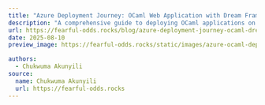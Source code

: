 ```yaml
---
title: "Azure Deployment Journey: OCaml Web Application with Dream Framework"
description: "A comprehensive guide to deploying OCaml applications on Azure App Service using Azure Container Registry - from authentication challenges to production success"
url: https://fearful-odds.rocks/blog/azure-deployment-journey-ocaml-dream/
date: 2025-08-10
preview_image: https://fearful-odds.rocks/static/images/azure-ocaml-deployment.png

authors:
  - Chukwuma Akunyili
source:
  name: Chukwuma Akunyili
  url: https://fearful-odds.rocks
---
```

